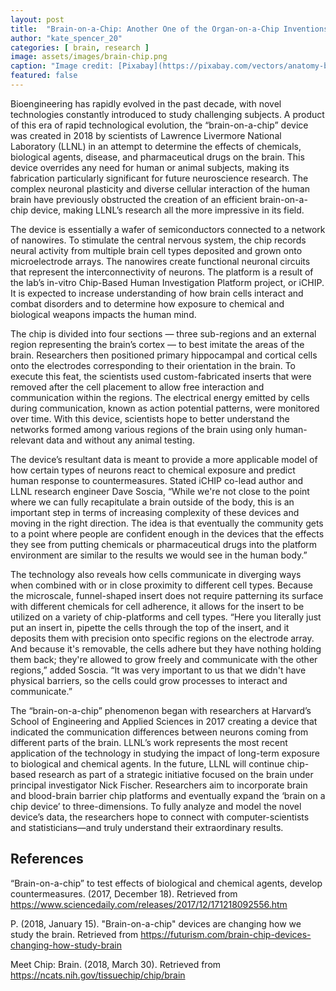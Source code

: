 ```yaml
---
layout: post
title:  "Brain-on-a-Chip: Another One of the Organ-on-a-Chip Inventions" 
author: "kate_spencer_20"
categories: [ brain, research ]
image: assets/images/brain-chip.png
caption: "Image credit: [Pixabay](https://pixabay.com/vectors/anatomy-biology-brain-thought-mind-1751201/)"
featured: false 
---
```


Bioengineering has rapidly evolved in the past decade, with novel technologies constantly introduced to study challenging subjects. A product of this era of rapid technological evolution, the “brain-on-a-chip” device was created in 2018 by scientists of Lawrence Livermore National Laboratory (LLNL) in an attempt to determine the effects of chemicals, biological agents, disease, and pharmaceutical drugs on the brain. This device overrides any need for human or animal subjects, making its fabrication particularly significant for future neuroscience research. The complex neuronal plasticity and diverse cellular interaction of the human brain have previously obstructed the creation of an efficient brain-on-a-chip device, making LLNL’s research all the more impressive in its field. 
 
The device is essentially a wafer of semiconductors connected to a network of nanowires. To stimulate the central nervous system, the chip records neural activity from multiple brain cell types deposited and grown onto microelectrode arrays. The nanowires create functional neuronal circuits that represent the interconnectivity of neurons. The platform is a result of the lab’s in-vitro Chip-Based Human Investigation Platform project, or iCHIP. It is expected to increase understanding of how brain cells interact and combat disorders and to determine how exposure to chemical and biological weapons impacts the human mind. 
 
The chip is divided into four sections — three sub-regions and an external region representing the brain’s cortex — to best imitate the areas of the brain. Researchers then positioned primary hippocampal and cortical cells onto the electrodes corresponding to their orientation in the brain. To execute this feat, the scientists used custom-fabricated inserts that were removed after the cell placement to allow free interaction and communication within the regions. The electrical energy emitted by cells during communication, known as action potential patterns, were monitored over time. With this device, scientists hope to better understand the networks formed among various regions of the brain using only human-relevant data and without any animal testing. 
 
The device’s resultant data is meant to provide a more applicable model of how certain types of neurons react to chemical exposure and predict human response to countermeasures. Stated iCHIP co-lead author and LLNL research engineer Dave Soscia, “While we're not close to the point where we can fully recapitulate a brain outside of the body, this is an important step in terms of increasing complexity of these devices and moving in the right direction. The idea is that eventually the community gets to a point where people are confident enough in the devices that the effects they see from putting chemicals or pharmaceutical drugs into the platform environment are similar to the results we would see in the human body.”
 
The technology also reveals how cells communicate in diverging ways when combined with or in close proximity to different cell types. Because the microscale, funnel-shaped insert does not require patterning its surface with different chemicals for cell adherence, it allows for the insert to be utilized on a variety of chip-platforms and cell types. “Here you literally just put an insert in, pipette the cells through the top of the insert, and it deposits them with precision onto specific regions on the electrode array. And because it's removable, the cells adhere but they have nothing holding them back; they're allowed to grow freely and communicate with the other regions,” added Soscia. “It was very important to us that we didn't have physical barriers, so the cells could grow processes to interact and communicate.”
 
The “brain-on-a-chip” phenomenon began with researchers at Harvard’s School of Engineering and Applied Sciences in 2017 creating a device that indicated the communication differences between neurons coming from different parts of the brain. LLNL’s work represents the most recent application of the technology in studying the impact of long-term exposure to biological and chemical agents. In the future, LLNL will continue chip-based research as part of a strategic initiative focused on the brain under principal investigator Nick Fischer. Researchers aim to incorporate brain and blood-brain barrier chip platforms and eventually expand the ‘brain on a chip device’ to three-dimensions. To fully analyze and model the novel device’s data, the researchers hope to connect with computer-scientists and statisticians—and truly understand their extraordinary results. 
 
## References 
“Brain-on-a-chip” to test effects of biological and chemical agents, develop countermeasures. (2017, December 18). Retrieved from https://www.sciencedaily.com/releases/2017/12/171218092556.htm

P. (2018, January 15). "Brain-on-a-chip" devices are changing how we study the brain. Retrieved from https://futurism.com/brain-chip-devices-changing-how-study-brain

Meet Chip: Brain. (2018, March 30). Retrieved from https://ncats.nih.gov/tissuechip/chip/brain
 

